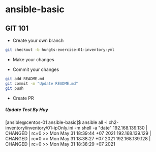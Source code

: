 # ansible-basic

## GIT 101

- Create your own branch

```bash
git checkout -b hungts-exercise-01-inventory-yml
```

- Make your changes

- Commit your changes

```bash
git add README.md
git commit -m "Update README.md"
git push
```

- Create PR

##### Update Test By Huy #####
 [ansible@centos-01 ansible-basic]$ ansible all -i ch2-inventory/inventory/01-ipOnly.ini -m shell -a "date"
192.168.139.130 | CHANGED | rc=0 >>
Mon May 31 18:39:44 +07 2021
192.168.139.129 | CHANGED | rc=0 >>
Mon May 31 18:38:27 +07 2021
192.168.139.128 | CHANGED | rc=0 >>
Mon May 31 18:38:29 +07 2021

